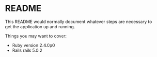 # README

This README would normally document whatever steps are necessary to get the
application up and running.

Things you may want to cover:

* Ruby version 2.4.0p0
* Rails rails 5.0.2

